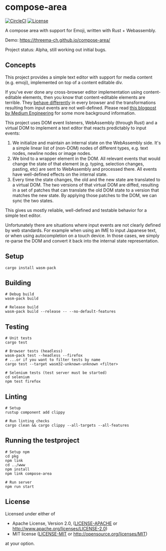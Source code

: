 # compose-area

[![CircleCI][circle-ci-badge]][circle-ci]
[![License][license-badge]][license]

A compose area with support for Emoji, written with Rust + Webassembly.

Demo: https://threema-ch.github.io/compose-area/

Project status: Alpha, still working out initial bugs.


## Concepts

This project provides a simple text editor with support for media content (e.g.
emoji), implemented on top of a content editable div.

If you've ever done any cross-browser editor implementation using
content-editable elements, then you know that content-editable elements are
terrible. They [behave differently](https://www.dhs.state.il.us/accessibility/tests/contenteditabletest.html)
in every browser and the transformations resulting from input events are not
well-defined. Please read [this blogpost by Medium
Engineering](https://medium.engineering/why-contenteditable-is-terrible-122d8a40e480)
for some more background information.

This project uses DOM event listeners, WebAssembly (through Rust) and a virtual
DOM to implement a text editor that reacts predictably to input events:

 1. We initialize and maintain an internal state on the WebAssembly side. It's
    a simple linear list of (non-DOM) nodes of different types, e.g. text
    nodes, newline nodes or image nodes.
 2. We bind to a wrapper element in the DOM. All relevant events that would
    change the state of that element (e.g. typing, selection changes, pasting,
    etc) are sent to WebAssembly and processed there. All events have
    well-defined effects on the internal state.
 3. Every time the state changes, the old and the new state are translated to a
    virtual DOM. The two versions of that virtual DOM are diffed, resulting in
    a set of patches that can translate the old DOM state to a version that
    matches the new state. By applying those patches to the DOM, we can sync
    the two states.

This gives us mostly reliable, well-defined and testable behavior for a simple
text editor.

Unfortunately there are situations where input events are not clearly defined
by web standards. For example when using an IME to input Japanese text, or when
using autocompletion on a touch device. In those cases, we simply re-parse the
DOM and convert it back into the internal state representation.


## Setup

    cargo install wasm-pack


## Building

    # Debug build
    wasm-pack build

    # Release build
    wasm-pack build --release -- --no-default-features


## Testing

    # Unit tests
    cargo test

    # Browser tests (headless)
    wasm-pack test --headless --firefox
    # ...or if you want to filter tests by name
    cargo test --target wasm32-unknown-unknown <filter>

    # Selenium tests (test server must be started)
    cd selenium
    npm test firefox


## Linting

    # Setup
    rustup component add clippy

    # Run linting checks
    cargo clean && cargo clippy --all-targets --all-features


## Running the testproject

    # Setup npm
    cd pkg
    npm link
    cd ../www
    npm install
    npm link compose-area 

    # Run server
    npm run start


## License

Licensed under either of

 * Apache License, Version 2.0, ([LICENSE-APACHE](LICENSE-APACHE) or
   http://www.apache.org/licenses/LICENSE-2.0)
 * MIT license ([LICENSE-MIT](LICENSE-MIT) or
   http://opensource.org/licenses/MIT)

at your option.


<!-- Badges -->
[circle-ci]: https://circleci.com/gh/threema-ch/compose-area/tree/master
[circle-ci-badge]: https://circleci.com/gh/threema-ch/compose-area/tree/master.svg?style=shield
[license]: https://github.com/threema-ch/compose-area#license
[license-badge]: https://img.shields.io/badge/License-Apache%202.0%20%2f%20MIT-blue.svg
